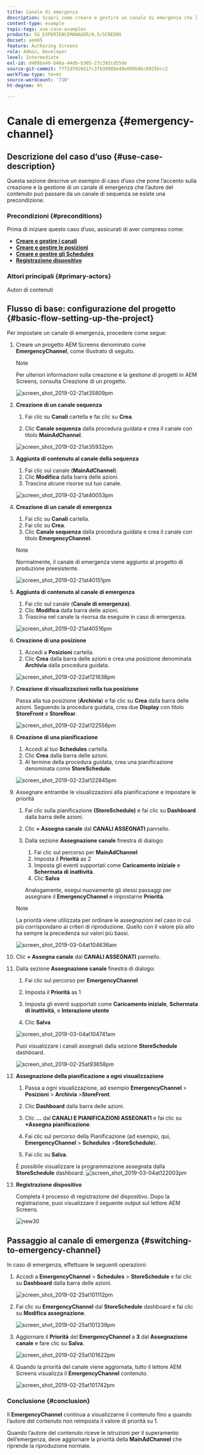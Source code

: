 ```yaml
---
title: Canale di emergenza
description: Scopri come creare e gestire un canale di emergenza che l’autore del contenuto può cambiare da un canale di sequenza, se esiste una condizione preliminare.
content-type: example
topic-tags: use-case-examples
products: SG_EXPERIENCEMANAGER/6.5/SCREENS
docset: aem65
feature: Authoring Screens
role: Admin, Developer
level: Intermediate
exl-id: d409ba46-b48a-44db-b305-27c392cd55de
source-git-commit: fff2df02661fc3fb3098be40e090b8bc6925bcc2
workflow-type: tm+mt
source-wordcount: '710'
ht-degree: 0%

---
```


# Canale di emergenza {#emergency-channel}

## Descrizione del caso d’uso {#use-case-description}

Questa sezione descrive un esempio di caso d’uso che pone l’accento sulla creazione e la gestione di un canale di emergenza che l’autore del contenuto può passare da un canale di sequenza se esiste una precondizione.

### Precondizioni {#preconditions}

Prima di iniziare questo caso d’uso, assicurati di aver compreso come:

* **[Creare e gestire i canali](managing-channels.md)**
* **[Creare e gestire le posizioni](managing-locations.md)**
* **[Creare e gestire gli Schedules](managing-schedules.md)**
* **[Registrazione dispositivo](device-registration.md)**

### Attori principali {#primary-actors}

Autori di contenuti

## Flusso di base: configurazione del progetto {#basic-flow-setting-up-the-project}

Per impostare un canale di emergenza, procedere come segue:

1. Creare un progetto AEM Screens denominato come **EmergencyChannel**, come illustrato di seguito.

   >[!NOTE]
   >Per ulteriori informazioni sulla creazione e la gestione di progetti in AEM Screens, consulta Creazione di un progetto.

   ![screen_shot_2019-02-21at35809pm](assets/screen_shot_2019-02-21at35809pm.png)

1. **Creazione di un canale sequenza**

   1. Fai clic su **Canali** cartella e fai clic su **Crea**.

   1. Clic **Canale sequenza** dalla procedura guidata e crea il canale con titolo **MainAdChannel**.

   ![screen_shot_2019-02-21at35932pm](assets/screen_shot_2019-02-21at35932pm.png)

1. **Aggiunta di contenuto al canale della sequenza**

   1. Fai clic sul canale (**MainAdChannel**).
   1. Clic **Modifica** dalla barra delle azioni.
   1. Trascina alcune risorse sul tuo canale.

   ![screen_shot_2019-02-21at40053pm](assets/screen_shot_2019-02-21at40053pm.png)

1. **Creazione di un canale di emergenza**

   1. Fai clic su **Canali** cartella.
   1. Fai clic su **Crea**.
   1. Clic **Canale sequenza** dalla procedura guidata e crea il canale con titolo **EmergencyChannel**.

   >[!NOTE]
   >
   >Normalmente, il canale di emergenza viene aggiunto al progetto di produzione preesistente.

   ![screen_shot_2019-02-21at40151pm](assets/screen_shot_2019-02-21at40151pm.png)

1. **Aggiunta di contenuto al canale di emergenza**

   1. Fai clic sul canale (**Canale di emergenza)**.
   1. Clic **Modifica** dalla barra delle azioni.
   1. Trascina nel canale la risorsa da eseguire in caso di emergenza.

   ![screen_shot_2019-02-21at40516pm](assets/screen_shot_2019-02-21at40516pm.png)

1. **Creazione di una posizione**

   1. Accedi a **Posizioni** cartella.
   1. Clic **Crea** dalla barra delle azioni e crea una posizione denominata **Archivia** dalla procedura guidata.

   ![screen_shot_2019-02-22at121638pm](assets/screen_shot_2019-02-22at121638pm.png)

1. **Creazione di visualizzazioni nella tua posizione**

   Passa alla tua posizione (**Archivia**) e fai clic su **Crea** dalla barra delle azioni. Seguendo la procedura guidata, crea due **Display** con titolo **StoreFront** e **StoreRear**.

   ![screen_shot_2019-02-22at122556pm](assets/screen_shot_2019-02-22at122556pm.png)

1. **Creazione di una pianificazione**

   1. Accedi al tuo **Schedules** cartella.
   1. Clic **Crea** dalla barra delle azioni.
   1. Al termine della procedura guidata, crea una pianificazione denominata come **StoreSchedule**.

   ![screen_shot_2019-02-22at122845pm](assets/screen_shot_2019-02-22at122845pm.png)

1. Assegnare entrambe le visualizzazioni alla pianificazione e impostare le priorità

   1. Fai clic sulla pianificazione **(StoreSchedule)** e fai clic su **Dashboard** dalla barra delle azioni.

   1. Clic **+ Assegna canale** dal **CANALI ASSEGNATI** pannello.

   1. Dalla sezione **Assegnazione canale** finestra di dialogo:

      1. Fai clic sul percorso per **MainAdChannel**
      1. Imposta il **Priorità** as 2
      1. Imposta gli eventi supportati come **Caricamento iniziale** e **Schermata di inattività**.
      1. Clic **Salva**

      Analogamente, esegui nuovamente gli stessi passaggi per assegnare il **EmergencyChannel** e impostarne **Priorità**.

   >[!NOTE]
   >
   >La priorità viene utilizzata per ordinare le assegnazioni nel caso in cui più corrispondano ai criteri di riproduzione. Quello con il valore più alto ha sempre la precedenza sui valori più bassi.

   ![screen_shot_2019-03-04at104636am](assets/screen_shot_2019-03-04at104636am.png)

1. Clic **+ Assegna canale** dal **CANALI ASSEGNATI** pannello.

1. Dalla sezione **Assegnazione canale** finestra di dialogo:

   1. Fai clic sul percorso per **EmergencyChannel**
   1. Imposta il **Priorità** as 1

   1. Imposta gli eventi supportati come **Caricamento iniziale**, **Schermata di inattività**, e **Interazione utente**

   1. Clic **Salva**

   ![screen_shot_2019-03-04at104741am](assets/screen_shot_2019-03-04at104741am.png)

   Puoi visualizzare i canali assegnati dalla sezione **StoreSchedule** dashboard.

   ![screen_shot_2019-02-25at93658pm](assets/screen_shot_2019-02-25at93658pm.png)

1. **Assegnazione della pianificazione a ogni visualizzazione**

   1. Passa a ogni visualizzazione, ad esempio **EmergencyChannel** > **Posizioni** > **Archivia** >**StoreFront**.

   1. Clic **Dashboard** dalla barra delle azioni.
   1. Clic **...** dal **CANALI E PIANIFICAZIONI ASSEGNATI** e fai clic su **+Assegna pianificazione**.

   1. Fai clic sul percorso della Pianificazione (ad esempio, qui, **EmergencyChannel** > **Schedules** >**StoreSchedule**).

   1. Fai clic su **Salva**.

   È possibile visualizzare la programmazione assegnata dalla **StoreSchedule** dashboard.
   ![screen_shot_2019-03-04at122003pm](assets/screen_shot_2019-03-04at122003pm.png)

1. **Registrazione dispositivo**

   Completa il processo di registrazione del dispositivo. Dopo la registrazione, puoi visualizzare il seguente output sul lettore AEM Screens.

   ![new30](assets/new30.gif)

## Passaggio al canale di emergenza {#switching-to-emergency-channel}

In caso di emergenza, effettuare le seguenti operazioni:

1. Accedi a **EmergencyChannel** > **Schedules** > **StoreSchedule** e fai clic su **Dashboard** dalla barra delle azioni.

   ![screen_shot_2019-02-25at101112pm](assets/screen_shot_2019-02-25at101112pm.png)

1. Fai clic su **EmergencyChannel** dal **StoreSchedule** dashboard e fai clic su **Modifica assegnazione**.

   ![screen_shot_2019-02-25at101239pm](assets/screen_shot_2019-02-25at101239pm.png)

1. Aggiornare il **Priorità** del **EmergencyChannel** a **3** dal **Assegnazione canale** e fare clic su **Salva**.

   ![screen_shot_2019-02-25at101622pm](assets/screen_shot_2019-02-25at101622pm.png)

1. Quando la priorità del canale viene aggiornata, tutto il lettore AEM Screens visualizza il **EmergencyChannel** contenuto.

   ![screen_shot_2019-02-25at101742pm](assets/screen_shot_2019-02-25at101742pm.png)

### Conclusione {#conclusion}

Il **EmergencyChannel** continua a visualizzarne il contenuto fino a quando l’autore del contenuto non reimposta il valore di priorità su 1.

Quando l’autore del contenuto riceve le istruzioni per il superamento dell’emergenza, deve aggiornare la priorità della **MainAdChannel** che riprende la riproduzione normale.
